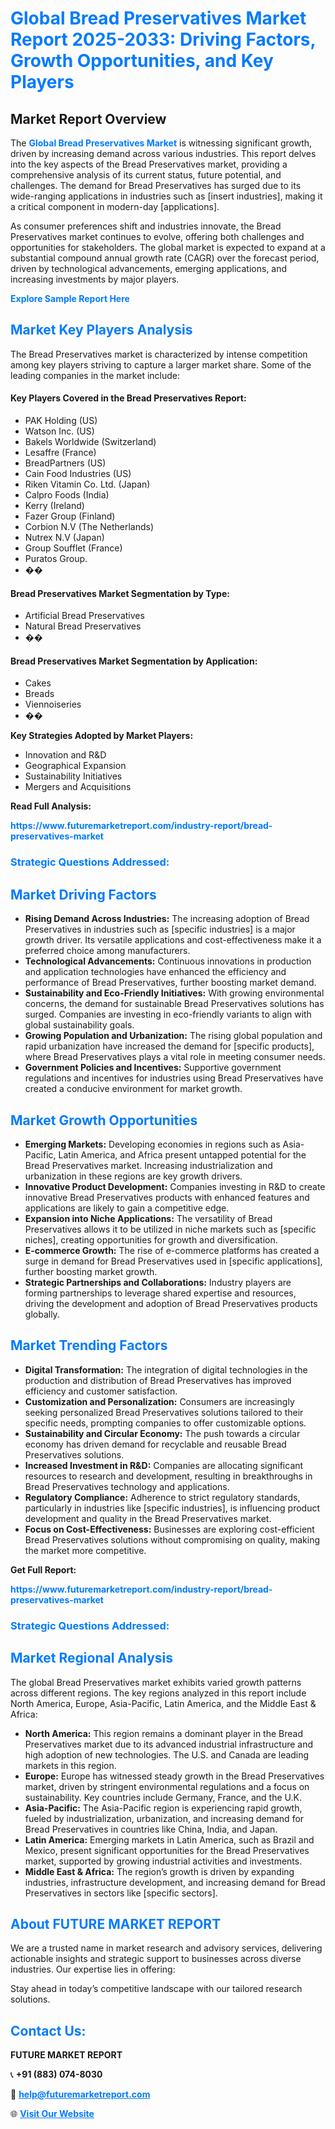<h1 style="color: #007BFF;">Global Bread Preservatives Market Report 2025-2033: Driving Factors, Growth Opportunities, and Key Players</h1>

<section id="overview">
<h2>Market Report Overview</h2>
<p>The <a href="https://www.futuremarketreport.com/industry-report/bread-preservatives-market" style="color: #007BFF; text-decoration: none;"><strong>Global Bread Preservatives Market</strong></a> is witnessing significant growth, driven by increasing demand across various industries. This report delves into the key aspects of the Bread Preservatives market, providing a comprehensive analysis of its current status, future potential, and challenges. The demand for Bread Preservatives has surged due to its wide-ranging applications in industries such as [insert industries], making it a critical component in modern-day [applications].</p>
<p>As consumer preferences shift and industries innovate, the Bread Preservatives market continues to evolve, offering both challenges and opportunities for stakeholders. The global market is expected to expand at a substantial compound annual growth rate (CAGR) over the forecast period, driven by technological advancements, emerging applications, and increasing investments by major players.</p>
</section>

<section id="overview">
<p><a href="https://www.futuremarketreport.com/request-sample/reportId=117270" style="color: #007BFF; text-decoration: none;"><strong>Explore Sample Report Here</strong></a></p>
</section>

<section id="key-players">
<h2 style="color: #007BFF;">Market Key Players Analysis</h2>
<p>The Bread Preservatives market is characterized by intense competition among key players striving to capture a larger market share. Some of the leading companies in the market include:</p>
<h4>Key Players Covered in the Bread Preservatives Report:</h4>
<ul><li>PAK Holding (US)</li><li>Watson Inc. (US)</li><li>Bakels Worldwide (Switzerland)</li><li>Lesaffre (France)</li><li>BreadPartners (US)</li><li>Cain Food Industries (US)</li><li>Riken Vitamin Co. Ltd. (Japan)</li><li>Calpro Foods (India)</li><li>Kerry (Ireland)</li><li>Fazer Group (Finland)</li><li>Corbion N.V (The Netherlands)</li><li>Nutrex N.V (Japan)</li><li>Group Soufflet (France)</li><li>Puratos Group.</li><li>��</li></ul>
<h4>Bread Preservatives Market Segmentation by Type:</h4>
<ul><li>Artificial Bread Preservatives</li><li>Natural Bread Preservatives</li><li>��</li></ul>

<h4>Bread Preservatives Market Segmentation by Application:</h4>
<ul><li>Cakes</li><li>Breads</li><li>Viennoiseries</li><li>��</li></ul>
<p><strong>Key Strategies Adopted by Market Players:</strong></p>
<ul>
<li>Innovation and R&D</li>
<li>Geographical Expansion</li>
<li>Sustainability Initiatives</li>
<li>Mergers and Acquisitions</li>
</ul>
</section>

<section>
<p><strong>Read Full Analysis: </strong></p><a href="https://www.futuremarketreport.com/industry-report/bread-preservatives-market" style="color: #007BFF; text-decoration: none;"><strong>https://www.futuremarketreport.com/industry-report/bread-preservatives-market</strong></a>
<h3 style="color: #007BFF;">Strategic Questions Addressed:</h3>
</section>

<section id="driving-factors">
<h2 style="color: #007BFF;">Market Driving Factors</h2>
<ul>
<li><strong>Rising Demand Across Industries:</strong> The increasing adoption of Bread Preservatives in industries such as [specific industries] is a major growth driver. Its versatile applications and cost-effectiveness make it a preferred choice among manufacturers.</li>
<li><strong>Technological Advancements:</strong> Continuous innovations in production and application technologies have enhanced the efficiency and performance of Bread Preservatives, further boosting market demand.</li>
<li><strong>Sustainability and Eco-Friendly Initiatives:</strong> With growing environmental concerns, the demand for sustainable Bread Preservatives solutions has surged. Companies are investing in eco-friendly variants to align with global sustainability goals.</li>
<li><strong>Growing Population and Urbanization:</strong> The rising global population and rapid urbanization have increased the demand for [specific products], where Bread Preservatives plays a vital role in meeting consumer needs.</li>
<li><strong>Government Policies and Incentives:</strong> Supportive government regulations and incentives for industries using Bread Preservatives have created a conducive environment for market growth.</li>
</ul>
</section>

<section id="growth-opportunities">
<h2 style="color: #007BFF;">Market Growth Opportunities</h2>
<ul>
<li><strong>Emerging Markets:</strong> Developing economies in regions such as Asia-Pacific, Latin America, and Africa present untapped potential for the Bread Preservatives market. Increasing industrialization and urbanization in these regions are key growth drivers.</li>
<li><strong>Innovative Product Development:</strong> Companies investing in R&D to create innovative Bread Preservatives products with enhanced features and applications are likely to gain a competitive edge.</li>
<li><strong>Expansion into Niche Applications:</strong> The versatility of Bread Preservatives allows it to be utilized in niche markets such as [specific niches], creating opportunities for growth and diversification.</li>
<li><strong>E-commerce Growth:</strong> The rise of e-commerce platforms has created a surge in demand for Bread Preservatives used in [specific applications], further boosting market growth.</li>
<li><strong>Strategic Partnerships and Collaborations:</strong> Industry players are forming partnerships to leverage shared expertise and resources, driving the development and adoption of Bread Preservatives products globally.</li>
</ul>
</section>

<section id="trending-factors">
<h2 style="color: #007BFF;">Market Trending Factors</h2>
<ul>
<li><strong>Digital Transformation:</strong> The integration of digital technologies in the production and distribution of Bread Preservatives has improved efficiency and customer satisfaction.</li>
<li><strong>Customization and Personalization:</strong> Consumers are increasingly seeking personalized Bread Preservatives solutions tailored to their specific needs, prompting companies to offer customizable options.</li>
<li><strong>Sustainability and Circular Economy:</strong> The push towards a circular economy has driven demand for recyclable and reusable Bread Preservatives solutions.</li>
<li><strong>Increased Investment in R&D:</strong> Companies are allocating significant resources to research and development, resulting in breakthroughs in Bread Preservatives technology and applications.</li>
<li><strong>Regulatory Compliance:</strong> Adherence to strict regulatory standards, particularly in industries like [specific industries], is influencing product development and quality in the Bread Preservatives market.</li>
<li><strong>Focus on Cost-Effectiveness:</strong> Businesses are exploring cost-efficient Bread Preservatives solutions without compromising on quality, making the market more competitive.</li>
</ul>
</section>

<section>
<p><strong>Get Full Report: </strong></p><a href="https://www.futuremarketreport.com/industry-report/bread-preservatives-market" style="color: #007BFF; text-decoration: none;"><strong>https://www.futuremarketreport.com/industry-report/bread-preservatives-market</strong></a>
<h3 style="color: #007BFF;">Strategic Questions Addressed:</h3>
</section>


<section id="regional-analysis">
<h2 style="color: #007BFF;">Market Regional Analysis</h2>
<p>The global Bread Preservatives market exhibits varied growth patterns across different regions. The key regions analyzed in this report include North America, Europe, Asia-Pacific, Latin America, and the Middle East & Africa:</p>
<ul>
<li><strong>North America:</strong> This region remains a dominant player in the Bread Preservatives market due to its advanced industrial infrastructure and high adoption of new technologies. The U.S. and Canada are leading markets in this region.</li>
<li><strong>Europe:</strong> Europe has witnessed steady growth in the Bread Preservatives market, driven by stringent environmental regulations and a focus on sustainability. Key countries include Germany, France, and the U.K.</li>
<li><strong>Asia-Pacific:</strong> The Asia-Pacific region is experiencing rapid growth, fueled by industrialization, urbanization, and increasing demand for Bread Preservatives in countries like China, India, and Japan.</li>
<li><strong>Latin America:</strong> Emerging markets in Latin America, such as Brazil and Mexico, present significant opportunities for the Bread Preservatives market, supported by growing industrial activities and investments.</li>
<li><strong>Middle East & Africa:</strong> The region’s growth is driven by expanding industries, infrastructure development, and increasing demand for Bread Preservatives in sectors like [specific sectors].</li>
</ul>
</section>

<footer>
<h2 style="color: #007BFF;">About FUTURE MARKET REPORT</h2>
<p>We are a trusted name in market research and advisory services, delivering actionable insights and strategic support to businesses across diverse industries. Our expertise lies in offering:</p>

<p>Stay ahead in today’s competitive landscape with our tailored research solutions.</p>

<h2 style="color: #007BFF;">Contact Us:</h2>
<p><strong>FUTURE MARKET REPORT</strong></p>
<p>📞 <strong>+91 (883) 074-8030</strong></p>
<p>📧 <strong><a href="mailto:help@futuremarketreport.com" style="color: #007BFF;">help@futuremarketreport.com</a></strong></p>
<p>🌐 <strong><a href="https://www.futuremarketreport.com/" style="color: #007BFF;">Visit Our Website</a></strong></p>
</footer>